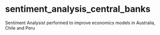 # sentiment_analysis_central_banks
Sentiment Analysist performed to improve economics models in Australia, Chile and Peru
